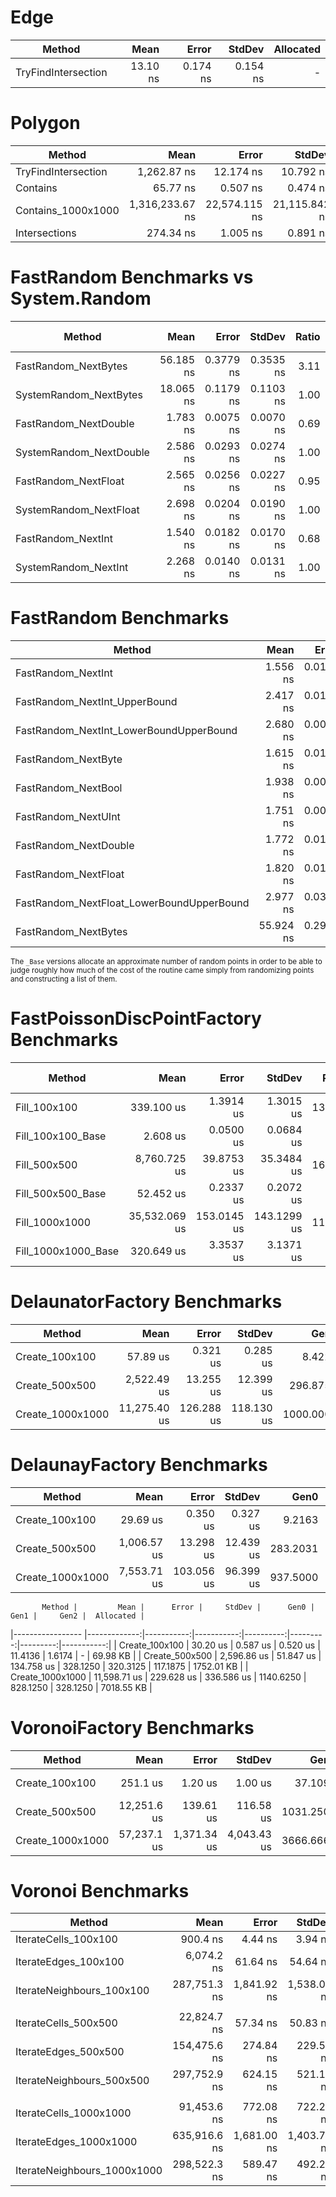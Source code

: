 
# Edge
|              Method |     Mean |    Error |   StdDev | Allocated |
|-------------------- |---------:|---------:|---------:|----------:|
| TryFindIntersection | 13.10 ns | 0.174 ns | 0.154 ns |         - |

# Polygon
|              Method |            Mean |         Error |        StdDev | Allocated |
|-------------------- |----------------:|--------------:|--------------:|----------:|
| TryFindIntersection |     1,262.87 ns |     12.174 ns |     10.792 ns |    1712 B |
|            Contains |        65.77 ns |      0.507 ns |      0.474 ns |         - |
|  Contains_1000x1000 | 1,316,233.67 ns | 22,574.115 ns | 21,115.842 ns |       1 B |
|       Intersections |       274.34 ns |      1.005 ns |      0.891 ns |      88 B |

# FastRandom Benchmarks vs System.Random
|                  Method |      Mean |     Error |    StdDev | Ratio | RatioSD | Allocated | Alloc Ratio |
|------------------------ |----------:|----------:|----------:|------:|--------:|----------:|------------:|
|    FastRandom_NextBytes | 56.185 ns | 0.3779 ns | 0.3535 ns |  3.11 |    0.02 |         - |          NA |
|  SystemRandom_NextBytes | 18.065 ns | 0.1179 ns | 0.1103 ns |  1.00 |    0.00 |         - |          NA |
|   FastRandom_NextDouble |  1.783 ns | 0.0075 ns | 0.0070 ns |  0.69 |    0.01 |         - |          NA |
| SystemRandom_NextDouble |  2.586 ns | 0.0293 ns | 0.0274 ns |  1.00 |    0.00 |         - |          NA |
|    FastRandom_NextFloat |  2.565 ns | 0.0256 ns | 0.0227 ns |  0.95 |    0.01 |         - |          NA |
|  SystemRandom_NextFloat |  2.698 ns | 0.0204 ns | 0.0190 ns |  1.00 |    0.00 |         - |          NA |
|      FastRandom_NextInt |  1.540 ns | 0.0182 ns | 0.0170 ns |  0.68 |    0.01 |         - |          NA |
|    SystemRandom_NextInt |  2.268 ns | 0.0140 ns | 0.0131 ns |  1.00 |    0.00 |         - |          NA |

# FastRandom Benchmarks
|                                    Method |      Mean |     Error |    StdDev | Allocated |
|------------------------------------------ |----------:|----------:|----------:|----------:|
|                        FastRandom_NextInt |  1.556 ns | 0.0188 ns | 0.0167 ns |         - |
|             FastRandom_NextInt_UpperBound |  2.417 ns | 0.0191 ns | 0.0169 ns |         - |
|   FastRandom_NextInt_LowerBoundUpperBound |  2.680 ns | 0.0086 ns | 0.0076 ns |         - |
|                       FastRandom_NextByte |  1.615 ns | 0.0112 ns | 0.0100 ns |         - |
|                       FastRandom_NextBool |  1.938 ns | 0.0076 ns | 0.0072 ns |         - |
|                       FastRandom_NextUInt |  1.751 ns | 0.0099 ns | 0.0088 ns |         - |
|                     FastRandom_NextDouble |  1.772 ns | 0.0104 ns | 0.0097 ns |         - |
|                      FastRandom_NextFloat |  1.820 ns | 0.0174 ns | 0.0136 ns |         - |
| FastRandom_NextFloat_LowerBoundUpperBound |  2.977 ns | 0.0304 ns | 0.0284 ns |         - |
|                      FastRandom_NextBytes | 55.924 ns | 0.2913 ns | 0.2725 ns |         - |

<sub>The `_Base` versions allocate an approximate number of random points in order to be able to judge roughly
how much of the cost of the routine came simply from randomizing points and constructing a list of them.<sub>

# FastPoissonDiscPointFactory Benchmarks
|              Method |          Mean |       Error |      StdDev |  Ratio | RatioSD |  Allocated | Alloc Ratio |
|-------------------- |--------------:|------------:|------------:|-------:|--------:|-----------:|------------:|
|        Fill_100x100 |    339.100 us |   1.3914 us |   1.3015 us | 130.61 |    3.32 |   17.31 KB |        2.11 |
|   Fill_100x100_Base |      2.608 us |   0.0500 us |   0.0684 us |   1.00 |    0.00 |    8.21 KB |        1.00 |
|        Fill_500x500 |  8,760.725 us |  39.8753 us |  35.3484 us | 167.03 |    0.76 |  297.57 KB |        2.32 |
|   Fill_500x500_Base |     52.452 us |   0.2337 us |   0.2072 us |   1.00 |    0.00 |   128.3 KB |        1.00 |
|      Fill_1000x1000 | 35,532.069 us | 153.0145 us | 143.1299 us | 110.82 |    0.97 | 1169.78 KB |        2.28 |
| Fill_1000x1000_Base |    320.649 us |   3.3537 us |   3.1371 us |   1.00 |    0.00 |  512.39 KB |        1.00 |

# DelaunatorFactory Benchmarks
|           Method |         Mean |      Error |     StdDev |      Gen0 |      Gen1 |      Gen2 |  Allocated |
|----------------- |-------------:|-----------:|-----------:|----------:|----------:|----------:|-----------:|
|   Create_100x100 |     57.89 us |   0.321 us |   0.285 us |    8.4229 |    0.3662 |         - |   51.71 KB |
|   Create_500x500 |  2,522.49 us |  13.255 us |  12.399 us |  296.8750 |  296.8750 |  296.8750 | 1193.65 KB |
| Create_1000x1000 | 11,275.40 us | 126.288 us | 118.130 us | 1000.0000 | 1000.0000 | 1000.0000 | 4697.59 KB |

# DelaunayFactory Benchmarks
|           Method |        Mean |      Error |    StdDev |     Gen0 |     Gen1 |     Gen2 |  Allocated |
|----------------- |------------:|-----------:|----------:|---------:|---------:|---------:|-----------:|
|   Create_100x100 |    29.69 us |   0.350 us |  0.327 us |   9.2163 |   1.4038 |        - |   56.73 KB |
|   Create_500x500 | 1,006.57 us |  13.298 us | 12.439 us | 283.2031 | 275.3906 | 164.0625 | 1413.92 KB |
| Create_1000x1000 | 7,553.71 us | 103.056 us | 96.399 us | 937.5000 | 914.0625 | 492.1875 | 5673.65 KB |

           Method |         Mean |      Error |     StdDev |      Gen0 |     Gen1 |     Gen2 |  Allocated |
|----------------- |-------------:|-----------:|-----------:|----------:|---------:|---------:|-----------:|
|   Create_100x100 |     30.20 us |   0.587 us |   0.520 us |   11.4136 |   1.6174 |        - |   69.98 KB |
|   Create_500x500 |  2,596.86 us |  51.847 us | 134.758 us |  328.1250 | 320.3125 | 117.1875 | 1752.01 KB |
| Create_1000x1000 | 11,598.71 us | 229.628 us | 336.586 us | 1140.6250 | 828.1250 | 328.1250 | 7018.55 KB |

# VoronoiFactory Benchmarks
|           Method |        Mean |       Error |      StdDev |      Gen0 |      Gen1 |      Gen2 |   Allocated |
|----------------- |------------:|------------:|------------:|----------:|----------:|----------:|------------:|
|   Create_100x100 |    251.1 us |     1.20 us |     1.00 us |   37.1094 |    8.3008 |         - |   229.54 KB |
|   Create_500x500 | 12,251.6 us |   139.61 us |   116.58 us | 1031.2500 |  906.2500 |  312.5000 |   5720.5 KB |
| Create_1000x1000 | 57,237.1 us | 1,371.34 us | 4,043.43 us | 3666.6667 | 2555.5556 | 1000.0000 | 22577.02 KB |

# Voronoi Benchmarks
|                      Method |         Mean |       Error |      StdDev |   Gen0 | Allocated |
|---------------------------- |-------------:|------------:|------------:|-------:|----------:|
|        IterateCells_100x100 |     900.4 ns |     4.44 ns |     3.94 ns | 0.0048 |      32 B |
|        IterateEdges_100x100 |   6,074.2 ns |    61.64 ns |    54.64 ns |      - |      40 B |
|   IterateNeighbours_100x100 | 287,751.3 ns | 1,841.92 ns | 1,538.08 ns |      - |      56 B |
|                             |              |             |             |        |           |
|        IterateCells_500x500 |  22,824.7 ns |    57.34 ns |    50.83 ns |      - |      32 B |
|        IterateEdges_500x500 | 154,475.6 ns |   274.84 ns |   229.51 ns |      - |      40 B |
|   IterateNeighbours_500x500 | 297,752.9 ns |   624.15 ns |   521.19 ns |      - |      56 B |
|                             |              |             |             |        |           |
|      IterateCells_1000x1000 |  91,453.6 ns |   772.08 ns |   722.20 ns |      - |      32 B |
|      IterateEdges_1000x1000 | 635,916.6 ns | 1,681.00 ns | 1,403.71 ns |      - |      40 B |
| IterateNeighbours_1000x1000 | 298,522.3 ns |   589.47 ns |   492.24 ns |      - |      56 B |

